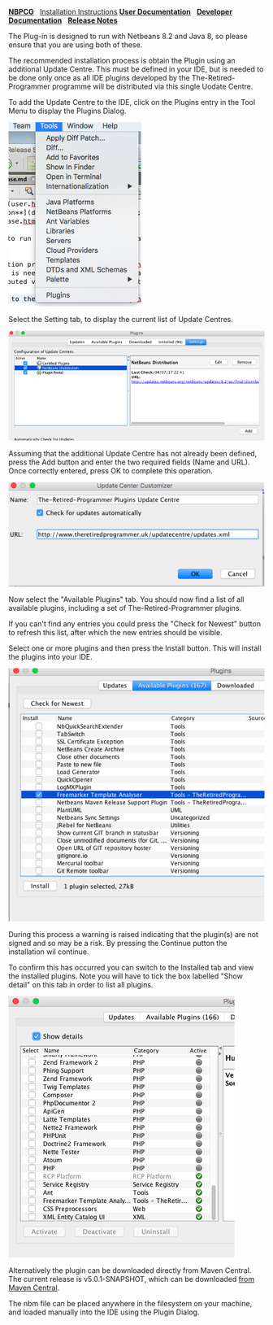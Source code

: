 [**NBPCG**](index.md)&nbsp;&nbsp;
[Installation Instructions](install.html)
[**User Documentation**](user.html)&nbsp;&nbsp;
[**Developer Documentation**](developer.html)&nbsp;&nbsp;
[**Release Notes**](release.html)

The Plug-in is designed to run with Netbeans 8.2 and Java 8, so please ensure that you are using both of these.
           
The recommended installation process is obtain the Plugin using an additional Update Centre.  This must be
defined in your IDE, but is needed to be done only once as all IDE plugins developed by the The-Retired-Programmer
programme will be distributed via this single Uodate Centre.

To add the Update Centre to the IDE, click on the  Plugins entry in the Tool Menu to display the Plugins Dialog.

![Plugin Menu](resources/pluginmenu.png)

Select the Setting tab, to display the current list of Update Centres.

![Plugin Dialog - Settings Tab](resources/plugindialogsettings.png)

Assuming that the additional
Update Centre has not already been defined, press the Add button and enter the two required fields (Name and URL).
Once correctly entered, press OK to complete this operation.

![Add Update Centre](resources/addupdatecentre.png)

Now select the "Available Plugins" tab.  You should now find a list of all available plugins, including a set of
The-Retired-Programmer plugins.  

If you can't find any entries you could press the "Check for Newest" button to refresh this list, after which the new 
entries should be visible.

Select one or more plugins and then press the Install button.  This will install the plugins into your IDE.

![Plugin Dialog - Available Tab](resources/plugindialogavailable.png)

During this process a warning is raised indicating that the plugin(s) are not signed and so may be a risk.
By pressing the Continue putton the installation wil continue.

To confirm this has occurred you can switch to the Installed tab and view the installed plugins.  Note you will have to tick
the box labelled "Show detail" on this tab in order to list all plugins.

![Plugin Dialog - Installed Tab](resources/plugindialoginstalled.png)

Alternatively the plugin can be downloaded directly from Maven Central.  The current release is v5.0.1-SNAPSHOT, which can be downloaded
[from Maven Central](http://central.maven.org/maven2/uk/theretiredprogrammer/nbpcg/5.0.1-SNAPSHOT/nbpcg-5.0.1-SNAPSHOT.nbm).

The nbm file can be placed anywhere in the filesystem on your machine, and loaded manually into the IDE using the
Plugin Dialog.

